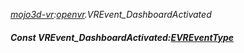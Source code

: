 _[mojo3d-vr](../../modules/mojo3d-vr/mojo3d-vr-module.md):[openvr](openvr:).VREvent\_DashboardActivated_
##### Const VREvent\_DashboardActivated:[EVREventType](../../modules/mojo3d-vr/openvr-evreventtype.md)
